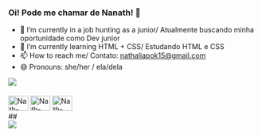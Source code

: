 ### Oi! Pode me chamar de Nanath! 👋

- 🔭 I’m currently in a job hunting as a junior/ Atualmente buscando minha oportunidade como Dev junior
- 🌱 I’m currently learning HTML + CSS/ Estudando HTML e CSS 
- 📫 How to reach me/ Contato: nathaliapok15@gmail.com
- 😄 Pronouns: she/her / ela/dela 

<div>
<img heigth ="180em" src="https://github-readme-stats.vercel.app/api?username=NathNathalia&show_icons=true&theme=tokyonight&include_allcommits=true&count_private=true"/>
<img heigth = "180em" scr="https://github-readme-stats.vercel.app/api/top-langs/?username=NathNathalia&layout=compact&langs_count=16&theme=dracula"/>
</div>

<div style="display: inline_block"><br>
<img aling="center" alt="Nath-HTML" height="30" width="40" scr="https://raw.githubusercontent.com/devicons/devicon/master/icons/html5/html5-original.svg">
<img aling="center" alt="Nath-CSS" height="30" width="40" scr="https://raw.githubusercontent.com/devicons/devicon/master/icons/css3/css3-original.svg">
<img aling="center" alt="Nath-Csharp" height="30" width="40" scr="https://raw.githubusercontent.com/devicons/devicon/master/icons/csharp/csharp-original.svg">
<div/>
##


<div>
<a href="mailto:nathaliapok15@gmail.com"><img src="https://img.shields.io/badge/Gmail-D14836?style=for-the-badge&logo=gmail&logoColor=white" target="_blank"></a>
<div/>





